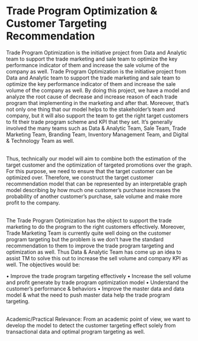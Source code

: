 # Trade Program Optimization & Customer Targeting Recommendation
Trade Program Optimization is the initiative project from Data and Analytic team to support the trade marketing and sale team to optimize the key performance indicator of them and increase the sale volume of the company as well. Trade Program Optimization is the initiative project from Data and Analytic team to support the trade marketing and sale team to optimize the key performance indicator of them and increase the sale volume of the company as well. By doing this project, we have a model and analyze the root cause of decrease and increase reason of each trade program that implementing in the marketing and after that. Moreover, that’s not only one thing that our model helps to the stakeholder’s team and company, but it will also support the team to get the right target customers to fit their trade program scheme and KPI that they set. It’s generally involved the many teams such as Data & Analytic Team, Sale Team, Trade Marketing Team, Branding Team, Inventory Management Team, and Digital & Technology Team as well.

<br> Thus, technically our model will aim to combine both the estimation of the target customer and the optimization of targeted promotions over the graph. For this purpose, we need to ensure that the target customer can be optimized over. Therefore, we construct the target customer recommendation model that can be represented by an interpretable graph model describing by how much one customer’s purchase increases the probability of another customer’s purchase, sale volume and make more profit to the company. 

<br>
The Trade Program Optimization has the object to support the trade marketing to do the program to the right customers effectively. Moreover, Trade Marketing Team is currently quite well doing on the customer program targeting but the problem is we don’t have the standard recommendation to them to improve the trade program targeting and optimization as well. Thus Data & Analytic Team has come up an idea to assist TM to solve this out to increase the sell volume and company KPI as well. The objectives would be:

•	Improve the trade program targeting effectively 
•	Increase the sell volume and profit generate by trade program optimization model
•	Understand the customer’s performance & behaviors
•	Improve the master data and data model & what the need to push master data help the trade program targeting.

<br> Academic/Practical Relevance: From an academic point of view, we want to develop the model to detect the customer targeting effect solely from transactional data and optimal program targeting as well. 


